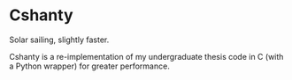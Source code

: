 # Cshanty

Solar sailing, slightly faster.

Cshanty is a re-implementation of my undergraduate thesis code in C (with a Python wrapper) for greater performance.
